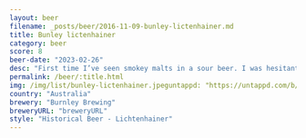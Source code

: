 ```yaml
---
layout: beer
filename: _posts/beer/2016-11-09-bunley-lictenhainer.md
title: Bunley lictenhainer
category: beer
score: 8
beer-date: "2023-02-26"
desc: "First time I’ve seen smokey malts in a sour beer. I was hesitant at first but it keeps getting better. The smoke adds a layer on top of a refreshing sour"
permalink: /beer/:title.html
img: /img/list/bunley-lictenhainer.jpeguntappd: "https://untappd.com/b/burnley-brewing-lichtenhainer/4534822"
country: "Australia"
brewery: "Burnley Brewing"
breweryURL: "breweryURL"
style: "Historical Beer - Lichtenhainer"
---
```

